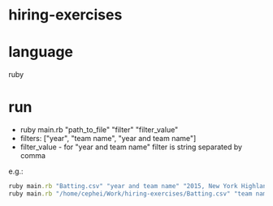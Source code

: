 # hiring-exercises
# language
ruby

# run
* ruby main.rb "path_to_file" "filter" "filter_value"
* filters: ["year", "team name", "year and team name"]
* filter_value - for "year and team name" filter is string separated by comma

e.g.:

```ruby
ruby main.rb "Batting.csv" "year and team name" "2015, New York Highlanders "
ruby main.rb "/home/cephei/Work/hiring-exercises/Batting.csv" "team name" "New York Highlanders "
```
